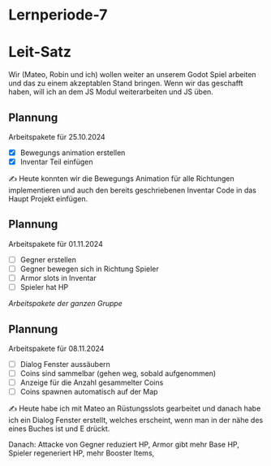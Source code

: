 # Lernperiode-7

# Leit-Satz
Wir (Mateo, Robin und ich) wollen weiter an unserem Godot Spiel arbeiten und das zu einem akzeptablen Stand bringen. Wenn wir das geschafft haben, will ich an dem JS Modul weiterarbeiten und JS üben. 

## Plannung
Arbeitspakete für 25.10.2024

- [X] Bewegungs animation erstellen
- [X] Inventar Teil einfügen

✍️ Heute konnten wir die Bewegungs Animation für alle Richtungen implementieren und auch den bereits geschriebenen Inventar Code in das Haupt Projekt einfügen.

## Plannung
Arbeitspakete für 01.11.2024

- [ ] Gegner erstellen
- [ ] Gegner bewegen sich in Richtung Spieler
- [ ] Armor slots in Inventar
- [ ] Spieler hat HP
      
*Arbeitspakete der ganzen Gruppe*

## Plannung
Arbeitspakete für 08.11.2024

- [ ] Dialog Fenster aussäubern
- [ ] Coins sind sammelbar (gehen weg, sobald aufgenommen)
- [ ] Anzeige für die Anzahl gesammelter Coins
- [ ] Coins spawnen automatisch auf der Map
      
✍️ Heute habe ich mit Mateo an Rüstungsslots gearbeitet und danach habe ich ein Dialog Fenster erstellt, welches erscheint, wenn man in der nähe des eines Buches ist und E drückt. 

Danach: Attacke von Gegner reduziert HP, Armor gibt mehr Base HP, Spieler regeneriert HP, mehr Booster Items, 
